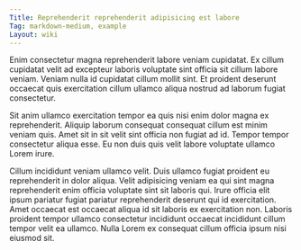 ```yaml
---
Title: Reprehenderit reprehenderit adipisicing est labore
Tag: markdown-medium, example
Layout: wiki
---
```

Enim consectetur magna reprehenderit labore veniam cupidatat. Ex cillum cupidatat velit ad excepteur laboris voluptate sint officia sit cillum labore veniam. Veniam nulla id cupidatat cillum mollit sint. Et proident deserunt occaecat quis exercitation cillum ullamco aliqua nostrud ad laborum fugiat consectetur.

Sit anim ullamco exercitation tempor ea quis nisi enim dolor magna ex reprehenderit. Aliquip laborum consequat consequat cillum est minim veniam quis. Amet sit in sit velit sint officia non fugiat ad id. Tempor tempor consectetur aliqua esse. Eu non duis quis velit labore voluptate ullamco Lorem irure.

Cillum incididunt veniam ullamco velit. Duis ullamco fugiat proident eu reprehenderit in dolor aliqua. Velit adipisicing veniam ea qui sint magna reprehenderit enim officia voluptate sint sit laboris qui. Irure officia elit ipsum pariatur fugiat pariatur reprehenderit deserunt qui id exercitation. Amet occaecat est occaecat aliqua id sit laboris ex exercitation non. Laboris proident tempor ullamco consectetur incididunt occaecat incididunt cillum tempor velit ea ullamco. Nulla Lorem ex consequat cillum officia ipsum nisi eiusmod sit.